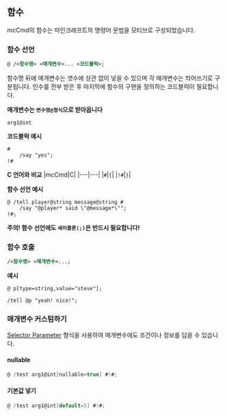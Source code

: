 ## 함수
mcCmd의 함수는 마인크래프트의 명령어 문법을 모티브로 구성되었습니다.

### 함수 선언
```xml
@ /<함수명> <매개변수>... <코드블럭>;
```
함수명 뒤에 매개변수는 갯수에 상관 없이 넣을 수 있으며 각 매개변수는 띄어쓰기로 구분됩니다. 인수를 전부 받은 후 마지막에 함수의 구현을 정의하는 코드블럭이 필요합니다.

**매개변수는 `변수명@형식`으로 받아옵니다**
```k
arg1@int
```

**코드블럭 예시**
```k
#
    /say "yes";
!#
```
**C 언어와 비교**
|mcCmd|C|
|---|---|
|`#`|`{`|
|`!#`|`}`|

**함수 선언 예시**
```k
@ /tell player@string message@string #
    /say "@player* said \"@message*\"";
!#;
```
**주의! 함수 선언에도 `세미콜론(;)`은 반드시 필요합니다!**

### 함수 호출
```xml
/<함수명> <매개변수>...;
```
**예시**
```k
@ p[type=string,value="steve"];

/tell @p "yeah! nice!";
```

### 매개변수 커스텀하기
[Selector Parameter](https://learn.microsoft.com/en-us/minecraft/creator/documents/targetselectors#selector-parameters) 형식을 사용하여 매개변수에도 조건이나 정보를 담을 수 있습니다.
#### nullable
```c
@ /test arg1@int[nullable=true] #!#;
```
#### 기본값 넣기
```c
@ /test arg1@int[default=5] #!#;
```